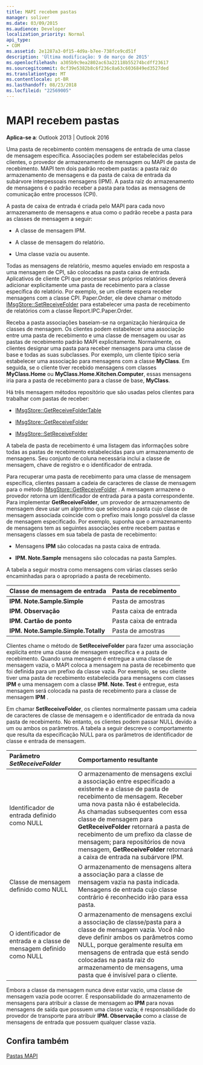 ```yaml
---
title: MAPI recebem pastas
manager: soliver
ms.date: 03/09/2015
ms.audience: Developer
localization_priority: Normal
api_type:
- COM
ms.assetid: 2e1287a3-0f15-4d9a-b7ee-738fce9cd51f
description: 'Última modificação: 9 de março de 2015'
ms.openlocfilehash: a305b9c9ea2802ac63a22118b55274bcdff23617
ms.sourcegitcommit: 0cf39e5382b8c6f236c8a63c6036849ed3527ded
ms.translationtype: MT
ms.contentlocale: pt-BR
ms.lasthandoff: 08/23/2018
ms.locfileid: "22569005"
---
```

# <a name="mapi-receive-folders"></a>MAPI recebem pastas

  
  
**Aplica-se a**: Outlook 2013 | Outlook 2016 
  
Uma pasta de recebimento contém mensagens de entrada de uma classe de mensagem específica. Associações podem ser estabelecidas pelos clientes, o provedor de armazenamento de mensagem ou MAPI de pasta de recebimento. MAPI tem dois padrão recebem pastas: a pasta raiz do armazenamento de mensagens e da pasta de caixa de entrada da subárvore interpessoais mensagens (IPM). A pasta raiz do armazenamento de mensagens é o padrão receber a pasta para todas as mensagens de comunicação entre processos (CPI).
  
 A pasta de caixa de entrada é criada pelo MAPI para cada novo armazenamento de mensagens e atua como o padrão recebe a pasta para as classes de mensagem a seguir: 
  
- A classe de mensagem IPM.
    
- A classe de mensagem do relatório.
    
- Uma classe vazia ou ausente.
    
Todas as mensagens de relatório, mesmo aqueles enviado em resposta a uma mensagem de CPI, são colocadas na pasta caixa de entrada. Aplicativos de cliente CPI que processar seus próprios relatórios deverá adicionar explicitamente uma pasta de recebimento para a classe específica do relatório. Por exemplo, se um cliente espera receber mensagens com a classe CPI. Paper.Order, ele deve chamar o método [IMsgStore::SetReceiveFolder](imsgstore-setreceivefolder.md) para estabelecer uma pasta de recebimento de relatórios com a classe Report.IPC.Paper.Order. 
  
Receba a pasta associações baseiam-se na organização hierárquica de classes de mensagem. Os clientes podem estabelecer uma associação entre uma pasta de recebimento e uma classe de mensagem ou usar as pastas de recebimento padrão MAPI explicitamente. Normalmente, os clientes designar uma pasta para receber mensagens para uma classe de base e todas as suas subclasses. Por exemplo, um cliente típico seria estabelecer uma associação para mensagens com a classe **MyClass**. Em seguida, se o cliente tiver recebido mensagens com classes **MyClass.Home** ou **MyClass.Home.Kitchen.Computer**, essas mensagens iria para a pasta de recebimento para a classe de base, **MyClass**.
  
Há três mensagem métodos repositório que são usadas pelos clientes para trabalhar com pastas de receber:
  
- [IMsgStore::GetReceiveFolderTable](imsgstore-getreceivefoldertable.md)
    
- [IMsgStore::GetReceiveFolder](imsgstore-getreceivefolder.md)
    
- [IMsgStore::SetReceiveFolder](imsgstore-setreceivefolder.md)
    
A tabela de pasta de recebimento é uma listagem das informações sobre todas as pastas de recebimento estabelecidas para um armazenamento de mensagens. Seu conjunto de coluna necessária inclui a classe de mensagem, chave de registro e o identificador de entrada.
  
Para recuperar uma pasta de recebimento para uma classe de mensagem específica, clientes passam a cadeia de caracteres de classe de mensagem para o método [IMsgStore::GetReceiveFolder](imsgstore-getreceivefolder.md) . A mensagem armazene o provedor retorna um identificador de entrada para a pasta correspondente. Para implementar **GetReceiveFolder**, um provedor de armazenamento de mensagem deve usar um algoritmo que seleciona a pasta cujo classe de mensagem associada coincide com o prefixo mais longo possível da classe de mensagem especificado. Por exemplo, suponha que o armazenamento de mensagens tem as seguintes associações entre recebem pastas e mensagens classes em sua tabela de pasta de recebimento:
  
- Mensagens **IPM** são colocadas na pasta caixa de entrada. 
    
- **IPM. Note.Sample** mensagens são colocadas na pasta Samples. 
    
A tabela a seguir mostra como mensagens com várias classes serão encaminhadas para o apropriado a pasta de recebimento.
  
|**Classe de mensagem de entrada**|**Pasta de recebimento**|
|:-----|:-----|
|**IPM. Note.Sample.Simple** <br/> |Pasta de amostras  <br/> |
|**IPM. Observação** <br/> |Pasta caixa de entrada  <br/> |
|**IPM. Cartão de ponto** <br/> |Pasta caixa de entrada  <br/> |
|**IPM. Note.Sample.Simple.Totally** <br/> |Pasta de amostras  <br/> |
   
Clientes chame o método de **SetReceiveFolder** para fazer uma associação explícita entre uma classe de mensagem específica e a pasta de recebimento. Quando uma mensagem é entregue a uma classe de mensagem vazia, o MAPI coloca a mensagem na pasta de recebimento que foi definida para um prefixo da classe vazia. Por exemplo, se seu cliente tiver uma pasta de recebimento estabelecida para mensagens com classes **IPM** e uma mensagem com a classe **IPM. Note. Test** é entregue, esta mensagem será colocada na pasta de recebimento para a classe de mensagem **IPM** . 
  
Em chamar **SetReceiveFolder**, os clientes normalmente passam uma cadeia de caracteres de classe de mensagem e o identificador de entrada da nova pasta de recebimento. No entanto, os clientes podem passar NULL devido a um ou ambos os parâmetros. A tabela a seguir descreve o comportamento que resulta da especificação NULL para os parâmetros de identificador de classe e entrada de mensagem. 
  
|**Parâmetro _SetReceiveFolder_**|**Comportamento resultante**|
|:-----|:-----|
|Identificador de entrada definido como NULL  <br/> |O armazenamento de mensagens exclui a associação entre especificado a existente e a classe de pasta de recebimento de mensagem. Receber uma nova pasta não é estabelecida.  <br/> As chamadas subsequentes com essa classe de mensagem para **GetReceiveFolder** retornará a pasta de recebimento de um prefixo da classe de mensagem; para repositórios de nova mensagem, **GetReceiveFolder** retornará a caixa de entrada na subárvore IPM.  <br/> |
|Classe de mensagem definido como NULL  <br/> |O armazenamento de mensagens altera a associação para a classe de mensagem vazia na pasta indicada. Mensagens de entrada cujo classe contrário é reconhecido irão para essa pasta.  <br/> |
|O identificador de entrada e a classe de mensagem definido como NULL  <br/> |O armazenamento de mensagens exclui a associação de classe/pasta para a classe de mensagem vazia. Você não deve definir ambos os parâmetros como NULL, porque geralmente resulta em mensagens de entrada que está sendo colocadas na pasta raiz do armazenamento de mensagens, uma pasta que é invisível para o cliente.  <br/> |
   
Embora a classe da mensagem nunca deve estar vazio, uma classe de mensagem vazia pode ocorrer. É responsabilidade do armazenamento de mensagens para atribuir a classe de mensagem ao **IPM** para novas mensagens de saída que possuem uma classe vazia; é responsabilidade do provedor de transporte para atribuir **IPM. Observação** como a classe de mensagens de entrada que possuem qualquer classe vazia. 
  
## <a name="see-also"></a>Confira também



[Pastas MAPI](mapi-folders.md)


